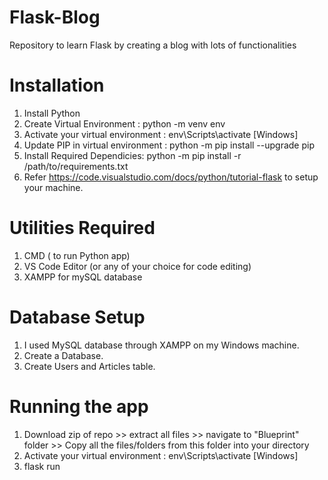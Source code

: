 # Flask-Blog
Repository to learn Flask by creating a blog with lots of functionalities


# Installation
1. Install Python
2. Create Virtual Environment : python -m venv env 
3. Activate your virtual environment : env\Scripts\activate [Windows]
4. Update PIP in virtual environment : python -m pip install --upgrade pip
5. Install Required Dependicies: python -m pip install -r /path/to/requirements.txt
6. Refer https://code.visualstudio.com/docs/python/tutorial-flask to setup your machine.


# Utilities Required
1. CMD ( to run Python app)
2. VS Code Editor (or any of your choice for code editing)
3. XAMPP for mySQL database

# Database Setup
1. I used MySQL database through XAMPP on my Windows machine.
2. Create a Database.
3. Create Users and Articles table.

# Running the app
1. Download zip of repo >> extract all files >> navigate to "Blueprint" folder >> Copy all the files/folders from this folder into your directory
2. Activate your virtual environment : env\Scripts\activate [Windows]
3. flask run
